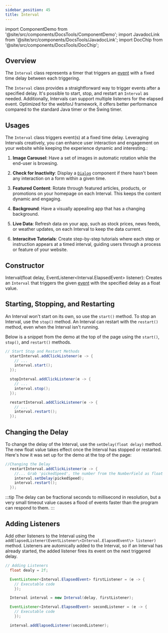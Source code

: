 ```yaml
---
sidebar_position: 45
title: Interval
---
```

import ComponentDemo from '@site/src/components/DocsTools/ComponentDemo';
import JavadocLink from '@site/src/components/DocsTools/JavadocLink';
import DocChip from '@site/src/components/DocsTools/DocChip';

<JavadocLink type="foundation" location="com/webforj/Interval" top='true'/>

## Overview
The `Interval` class represents a timer that triggers an [event](../ui/events) with a fixed time delay between each triggering.

The `Interval` class provides a straightforward way to trigger events after a specified delay. It's possible to start, stop, and restart an `Interval` as needed. Additionally, Intervals can support multiple listeners for the elapsed event.
Optimized for the webforJ framework, it offers better performance compared to the standard Java timer or the Swing timer.

<!-- An Interval demo is currently in the 'interval' branch of the webforj-docs-samples, filed under src/main/java/demos/IntervalDemos/IntervalDemo.java    -->

<!-- <ComponentDemo
path='https://demo.webforj.com/webapp/controlsamples?class=demos.IntervalDemos.IntervalDemo' 
javaE='https://raw.githubusercontent.com/webforj/ControlSamples/main/src/main/java/demos/IntervalDemos/IntervalDemo.java'
height='200px'
/> -->

## Usages
The `Interval` class triggers event(s) at a fixed time delay. Leveraging Intervals creatively, you can enhance user interaction and engagement on your website while keeping the experience dynamic and interesting.:

1. **Image Carousel**: Have a set of images in automatic rotation while the end-user is browsing.

2. **Check for Inactivity**: Display a [`Dialog`](../components/dialog) component if there hasn't been any interaction on a form within a given time.

3. **Featured Content**: Rotate through featured articles, products, or promotions on your homepage on each Interval. This keeps the content dynamic and engaging.

4. **Background**: Have a visually appealing app that has a changing background.

5. **Live Data**: Refresh data on your app, such as stock prices, news feeds, or weather updates, on each Interval to keep the data current.

6. **Interacitve Tutorials**: Create step-by-step tutorials where each step or instruction appears at a timed interval, guiding users through a process or feature of your website.


## Constructor
<JavadocLink type="foundation" location="com/webforj/Interval" code='true' suffix='#<init>(float,com.webforj.dispatcher.EventListener)'>Interval(float delay, EventListener\<Interval.ElapsedEvent\> listener)</JavadocLink>: Creates an `Interval` that triggers the given [event](../ui/events) with the specified delay as a float value.

## Starting, Stopping, and Restarting
An Interval won't start on its own, so use the `start()` method. To stop an Interval, use the `stop()` method. An Interval can restart with the `restart()` method, even when the Interval isn't running.

Below is a snippet from the demo at the top of the page using the `start()`, `stop()`, and `restart()` methods.

```java
// Start Stop and Restart Methods
  startInterval.addClickListener(e -> {
    // ...
    interval.start();
  });

  stopInterval.addClickListener(e -> {
    // ...
    interval.stop();
  });

  restartInterval.addClickListener(e -> {
    // ...
    interval.restart();
  });
```

## Changing the Delay
To change the delay of the Interval, use the `setDelay(float delay)` method. The new float value takes effect once the Interval has stopped or restarted. Here's how it was set up for the demo at the top of the page:

```java
//Changing the Delay
  restartInterval.addClickListener(e -> {
    //... Grab 'pickedSpeed', the number from the NumberField as float value
    interval.setDelay(pickedSpeed);
    interval.restart();
  });
```

:::tip
The delay can be fractional seconds to millisecond in resolution, but a very small timeout value causes a flood of events faster than the program can respond to them.
:::

## Adding Listeners
Add other listeners to the Interval using the `addElapsedListener(EventListener\<Interval.ElapsedEvent\> listener)` method.
Listeners are automically added to the Interval, so if an Interval has already started, the added listener fires its event on the next triggered delay.

```java
// Adding Listeners
  float dealy = 2f;

  EventListener<Interval.ElapsedEvent> firstListener = (e -> {
    // Executable code
    });

  Interval interval = new Interval(delay, firstListener);

  EventListener<Interval.ElapsedEvent> secondListener = (e -> {
    // Executable code
    });

  interval.addElapsedListener(secondListener);
```